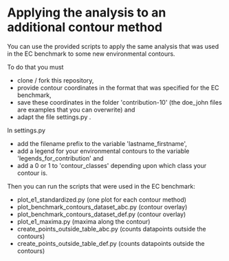 # Applying the analysis to an additional contour method

You can use the provided scripts to apply the same analysis that was used in
the EC benchmark to some new environmental contours.

To do that you must
 - clone / fork this repository,
 - provide contour coordinates in the format that was specified for the EC benchmark,
 - save these coordinates in the folder 'contribution-10' (the doe_john files
 are examples that you can overwrite) and
 - adapt the file settings.py .

In settings.py
 - add the filename prefix to the variable 'lastname_firstname',
 - add a legend for your environmental contours to the variable 'legends_for_contribution' and
 - add a 0 or 1 to 'contour_classes' depending upon which class your contour is.

 Then you can run the scripts that were used in the EC benchmark:
  - plot_e1_standardized.py (one plot for each contour method)
  - plot_benchmark_contours_dataset_abc.py (contour overlay)
  - plot_benchmark_contours_dataset_def.py (contour overlay)
  - plot_e1_maxima.py (maxima along the contour)
  - create_points_outside_table_abc.py (counts datapoints outside the contours)
  - create_points_outside_table_def.py (counts datapoints outside the contours)
